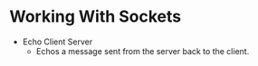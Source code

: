 # Working With Sockets
* Echo Client Server
    * Echos a message sent from the server back to the client.